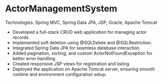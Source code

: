 # ActorManagementSystem
Technologies: Spring MVC, Spring Data JPA, JSP, Oracle, Apache Tomcat
- Developed a full-stack CRUD web application for managing actor records.
- Implemented soft deletion using @SQLDelete and @SQLRestriction.
- Integrated Spring Data JPA for seamless database interaction.
- Added pagination, sorting, and custom ActorNotFoundException for better error 
   handling.
- Created responsive JSP views for registration and listing.
- Deployed the application on Apache Tomcat server, ensuring smooth runtime and 
  environment configuration setup.
